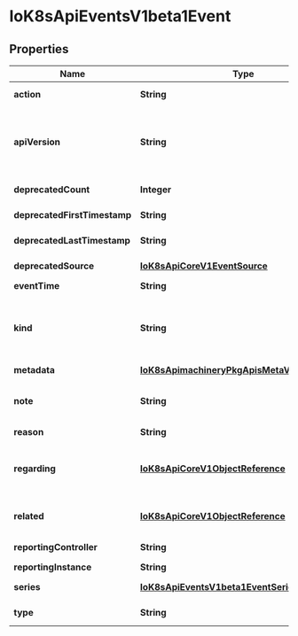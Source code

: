 
# IoK8sApiEventsV1beta1Event

## Properties
Name | Type | Description | Notes
------------ | ------------- | ------------- | -------------
**action** | **String** | What action was taken/failed regarding to the regarding object. |  [optional]
**apiVersion** | **String** | APIVersion defines the versioned schema of this representation of an object. Servers should convert recognized schemas to the latest internal value, and may reject unrecognized values. More info: https://git.k8s.io/community/contributors/devel/api-conventions.md#resources |  [optional]
**deprecatedCount** | **Integer** | Deprecated field assuring backward compatibility with core.v1 Event type |  [optional]
**deprecatedFirstTimestamp** | **String** | Deprecated field assuring backward compatibility with core.v1 Event type |  [optional]
**deprecatedLastTimestamp** | **String** | Deprecated field assuring backward compatibility with core.v1 Event type |  [optional]
**deprecatedSource** | [**IoK8sApiCoreV1EventSource**](IoK8sApiCoreV1EventSource.md) | Deprecated field assuring backward compatibility with core.v1 Event type |  [optional]
**eventTime** | **String** | Required. Time when this Event was first observed. | 
**kind** | **String** | Kind is a string value representing the REST resource this object represents. Servers may infer this from the endpoint the client submits requests to. Cannot be updated. In CamelCase. More info: https://git.k8s.io/community/contributors/devel/api-conventions.md#types-kinds |  [optional]
**metadata** | [**IoK8sApimachineryPkgApisMetaV1ObjectMeta**](IoK8sApimachineryPkgApisMetaV1ObjectMeta.md) |  |  [optional]
**note** | **String** | Optional. A human-readable description of the status of this operation. Maximal length of the note is 1kB, but libraries should be prepared to handle values up to 64kB. |  [optional]
**reason** | **String** | Why the action was taken. |  [optional]
**regarding** | [**IoK8sApiCoreV1ObjectReference**](IoK8sApiCoreV1ObjectReference.md) | The object this Event is about. In most cases it&#39;s an Object reporting controller implements. E.g. ReplicaSetController implements ReplicaSets and this event is emitted because it acts on some changes in a ReplicaSet object. |  [optional]
**related** | [**IoK8sApiCoreV1ObjectReference**](IoK8sApiCoreV1ObjectReference.md) | Optional secondary object for more complex actions. E.g. when regarding object triggers a creation or deletion of related object. |  [optional]
**reportingController** | **String** | Name of the controller that emitted this Event, e.g. &#x60;kubernetes.io/kubelet&#x60;. |  [optional]
**reportingInstance** | **String** | ID of the controller instance, e.g. &#x60;kubelet-xyzf&#x60;. |  [optional]
**series** | [**IoK8sApiEventsV1beta1EventSeries**](IoK8sApiEventsV1beta1EventSeries.md) | Data about the Event series this event represents or nil if it&#39;s a singleton Event. |  [optional]
**type** | **String** | Type of this event (Normal, Warning), new types could be added in the future. |  [optional]



